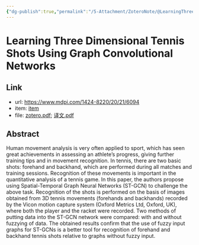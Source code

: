 ```yaml
---
{"dg-publish":true,"permalink":"/5-Attachment/ZoteroNote/@LearningThree_2020_Skublewska-Paszkowska/","title":"Learning Three Dimensional Tennis Shots Using Graph Convolutional Networks"}
---
```


# Learning Three Dimensional Tennis Shots Using Graph Convolutional Networks
## Link
- url: https://www.mdpi.com/1424-8220/20/21/6094
- item: [item](zotero://select/library/items/SFMKBDXF)
- file: [zotero.pdf](zotero://open-pdf/library/items/CNBW5I8V); [译文.pdf](zotero://open-pdf/library/items/MZSA7S3J)
## Abstract
Human movement analysis is very often applied to sport, which has seen great achievements in assessing an athlete’s progress, giving further training tips and in movement recognition. In tennis, there are two basic shots: forehand and backhand, which are performed during all matches and training sessions. Recognition of these movements is important in the quantitative analysis of a tennis game. In this paper, the authors propose using Spatial-Temporal Graph Neural Networks (ST-GCN) to challenge the above task. Recognition of the shots is performed on the basis of images obtained from 3D tennis movements (forehands and backhands) recorded by the Vicon motion capture system (Oxford Metrics Ltd, Oxford, UK), where both the player and the racket were recorded. Two methods of putting data into the ST-GCN network were compared: with and without fuzzying of data. The obtained results confirm that the use of fuzzy input graphs for ST-GCNs is a better tool for recognition of forehand and backhand tennis shots relative to graphs without fuzzy input.
